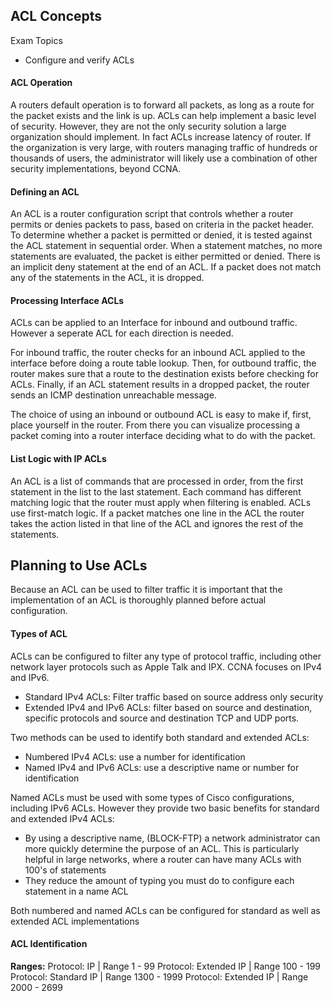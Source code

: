 ## ACL Concepts

Exam Topics

- Configure and verify ACLs

#### ACL Operation

A routers default operation is to forward all packets, as long as a route for the packet exists and the link is up. ACLs can help implement a basic level of security. However, they are not the only security solution a large organization should implement. In fact ACLs increase latency of router. If the organization is very large, with routers managing traffic of hundreds or thousands of users, the administrator will likely use a combination of other security implementations, beyond CCNA.


#### Defining an ACL

An ACL is a router configuration script that controls whether a router permits or denies packets to pass, based on criteria in the packet header. To determine whether a packet is permitted or denied, it is tested against the ACL statement in sequential order. When a statement matches, no more statements are evaluated, the packet is either permitted or denied. There is an implicit deny statement at the end of an ACL. If a packet does not match any of the statements in the ACL, it is dropped.

#### Processing Interface ACLs

ACLs can be applied to an Interface for inbound and outbound traffic. However a seperate ACL for each direction is needed. 

For inbound traffic, the router checks for an inbound ACL applied to the interface before doing a route table lookup. Then, for outbound traffic, the router makes sure that a route to the destination exists before checking for ACLs. Finally, if an ACL statement results in a dropped packet, the router sends an ICMP destination unreachable message.

The choice of using an inbound or outbound ACL is easy to make if, first, place yourself in the router. From there you can visualize processing a packet coming into a router interface deciding what to do with the packet. 

#### List Logic with IP ACLs

An ACL is a list of commands that are processed in order, from the first statement in the list to the last statement. Each command has different matching logic that the router must apply when filtering is enabled. ACLs use first-match logic. If a packet matches one line in the ACL the router takes the action listed in that line of the ACL and ignores the rest of the statements. 

## Planning to Use ACLs

Because an ACL can be used to filter traffic it is important that the implementation of an ACL is thoroughly planned before actual configuration.

#### Types of ACL 

ACLs can be configured to filter any type of protocol traffic, including other network layer protocols such as Apple Talk and IPX. CCNA focuses on IPv4 and IPv6.

- Standard IPv4 ACLs: Filter traffic based on source address only security
- Extended IPv4 and IPv6 ACLs: filter based on source and destination, specific protocols and source and destination TCP and UDP ports.

Two methods can be used to identify both standard and extended ACLs:

* Numbered IPv4 ACLs: use a number for identification
* Named IPv4 and IPv6 ACLs: use a descriptive name or number for identification

Named ACLs must be used with some types of Cisco configurations, including IPv6 ACLs. However they provide two basic benefits for standard and extended IPv4 ACLs:

- By using a descriptive name, (BLOCK-FTP) a network administrator can more quickly determine the purpose of an ACL. This is particularly helpful in large networks, where a router can have many ACLs with 100's of statements
- They reduce the amount of typing you must do to configure each statement in a name ACL

Both numbered and named ACLs can be configured for standard as well as extended ACL implementations

#### ACL Identification

**Ranges:**
Protocol: IP          | Range 1 - 99
Protocol: Extended IP | Range 100 - 199
Protocol: Standard IP | Range 1300 - 1999
Protocol: Extended IP | Range 2000 - 2699

